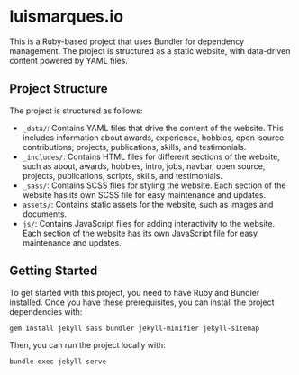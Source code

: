 # luismarques.io

This is a Ruby-based project that uses Bundler for dependency management. The project is structured as a static website, with data-driven content powered by YAML files.

## Project Structure

The project is structured as follows:

- `_data/`: Contains YAML files that drive the content of the website. This includes information about awards, experience, hobbies, open-source contributions, projects, publications, skills, and testimonials.
- `_includes/`: Contains HTML files for different sections of the website, such as about, awards, hobbies, intro, jobs, navbar, open source, projects, publications, scripts, skills, and testimonials.
- `_sass/`: Contains SCSS files for styling the website. Each section of the website has its own SCSS file for easy maintenance and updates.
- `assets/`: Contains static assets for the website, such as images and documents.
- `js/`: Contains JavaScript files for adding interactivity to the website. Each section of the website has its own JavaScript file for easy maintenance and updates.

## Getting Started

To get started with this project, you need to have Ruby and Bundler installed. Once you have these prerequisites, you can install the project dependencies with:

```sh
gem install jekyll sass bundler jekyll-minifier jekyll-sitemap
```

Then, you can run the project locally with:

```sh
bundle exec jekyll serve
```

